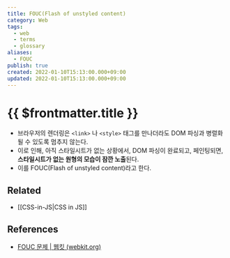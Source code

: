 ```yaml
---
title: FOUC(Flash of unstyled content)
category: Web
tags:
  - web
  - terms
  - glossary
aliases:
  - FOUC
publish: true
created: 2022-01-10T15:13:00.000+09:00
updated: 2022-01-10T15:13:00.000+09:00
---
```


# {{ $frontmatter.title }}

- 브라우저의 렌더링은 `<link>` 나 `<style>` 태그를 만나더라도 DOM 파싱과 병렬화 될 수 있도록 멈추지 않는다.
- 이로 인해, 아직 스타일시트가 없는 상황에서, DOM 파싱이 완료되고, 페인팅되면, **스타일시트가 없는 원형의 모습이 잠깐 노출**된다.
- 이를 FOUC(Flash of unstyled content)라고 한다.

## Related

- [[CSS-in-JS|CSS in JS]]

## References

- [FOUC 문제 | 웹킷 (webkit.org)](https://webkit.org/blog/66/the-fouc-problem/)

